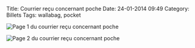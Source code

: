 Title: Courrier reçu concernant poche
Date: 24-01-2014 09:49
Category: Billets
Tags: wallabag, pocket

![Page 1 du courrier reçu concernant poche]({static}/images/courrier-recu-concernant-poche/page1.jpg#mid "Page 1 du courrier reçu concernant poche")

![Page 2 du courrier reçu concernant poche]({static}/images/courrier-recu-concernant-poche/page2.jpg#mid "Page 2 du courrier reçu concernant poche")
